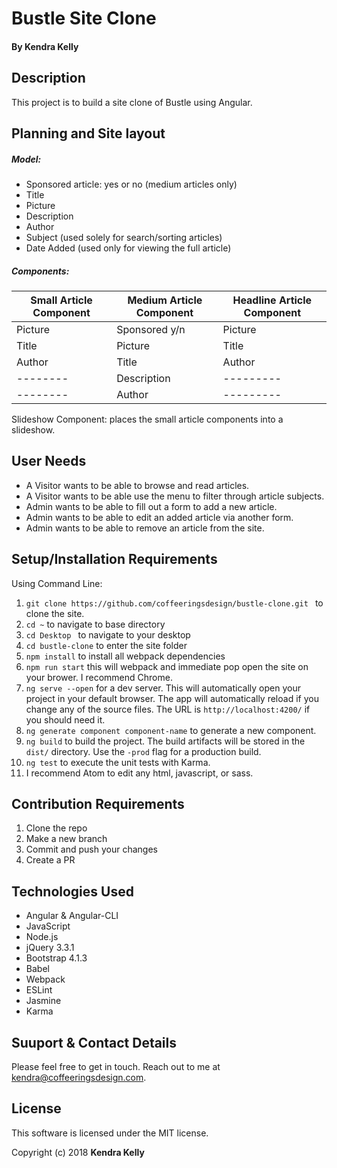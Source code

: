 # Bustle Site Clone

#### By Kendra Kelly

## Description

This project is to build a site clone of Bustle using Angular.

## Planning and Site layout

##### Model:

* Sponsored article: yes or no (medium articles only)
* Title
* Picture
* Description
* Author
* Subject (used solely for search/sorting articles)
* Date Added (used only for viewing the full article)

##### Components:

| Small Article Component | Medium Article Component | Headline Article Component|
|---------------|---------------|---------------|
| Picture | Sponsored y/n | Picture |
| Title | Picture | Title |
| Author | Title | Author |
|--------| Description |---------|
|--------| Author |---------|

Slideshow Component: places the small article components into a slideshow.

## User Needs

* A Visitor wants to be able to browse and read articles.
* A Visitor wants to be able use the menu to filter through article subjects.
* Admin wants to be able to fill out a form to add a new article.
* Admin wants to be able to edit an added article via another form.
* Admin wants to be able to remove an article from the site.


## Setup/Installation Requirements
Using Command Line:
1. ``git clone https://github.com/coffeeringsdesign/bustle-clone.git `` to clone the site.
2. ``cd ~`` to navigate to base directory
3. ``cd Desktop `` to navigate to your desktop
4. ``cd bustle-clone`` to enter the site folder
5. ``npm install`` to install all webpack dependencies
7. ``npm run start`` this will webpack and immediate pop open the site on your brower. I recommend Chrome.
8. `ng serve --open` for a dev server. This will automatically open your project in your default browser. The app will automatically reload if you change any of the source files. The URL is `http://localhost:4200/` if you should need it.
9. `ng generate component component-name` to generate a new component.
10. `ng build` to build the project. The build artifacts will be stored in the `dist/` directory. Use the `-prod` flag for a production build.
11. `ng test` to execute the unit tests with Karma.
12. I recommend Atom to edit any html, javascript, or sass.

## Contribution Requirements

1. Clone the repo
1. Make a new branch
1. Commit and push your changes
1. Create a PR

## Technologies Used

* Angular & Angular-CLI
* JavaScript
* Node.js
* jQuery 3.3.1
* Bootstrap 4.1.3
* Babel
* Webpack
* ESLint
* Jasmine
* Karma

## Suuport & Contact Details

Please feel free to get in touch. Reach out to me at kendra@coffeeringsdesign.com.

## License

This software is licensed under the MIT license.

Copyright (c) 2018 **Kendra Kelly**
